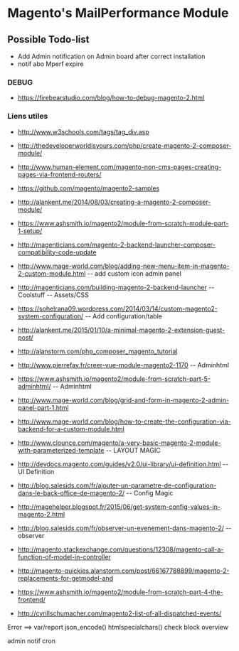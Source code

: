 # Magento's MailPerformance Module
## Possible Todo-list

* Add Admin notification on Admin board after correct installation
* notif abo Mperf expire

### DEBUG

* https://firebearstudio.com/blog/how-to-debug-magento-2.html

### Liens utiles
* http://www.w3schools.com/tags/tag_div.asp

* http://thedeveloperworldisyours.com/php/create-magento-2-composer-module/
* http://www.human-element.com/magento-non-cms-pages-creating-pages-via-frontend-routers/
* https://github.com/magento/magento2-samples
* http://alankent.me/2014/08/03/creating-a-magento-2-composer-module/
* https://www.ashsmith.io/magento2/module-from-scratch-module-part-1-setup/
* http://magenticians.com/magento-2-backend-launcher-composer-compatibility-code-update
* http://www.mage-world.com/blog/adding-new-menu-item-in-magento-2-custom-module.html -- add custom icon admin panel
* http://magenticians.com/building-magento-2-backend-launcher -- Coolstuff -- Assets/CSS
* https://sohelrana09.wordpress.com/2014/03/14/custom-magento2-system-configuration/ -- Add configuration/table
* http://alankent.me/2015/01/10/a-minimal-magento-2-extension-guest-post/
* http://alanstorm.com/php_composer_magento_tutorial
* http://www.pierrefay.fr/creer-vue-module-magento2-1170 -- Adminhtml
* https://www.ashsmith.io/magento2/module-from-scratch-part-5-adminhtml/ -- Adminhtml
* http://www.mage-world.com/blog/grid-and-form-in-magento-2-admin-panel-part-1.html
* http://www.mage-world.com/blog/how-to-create-the-configuration-via-backend-for-a-custom-module.html
* http://www.clounce.com/magento/a-very-basic-magento-2-module-with-parameterized-template -- LAYOUT MAGIC
* http://devdocs.magento.com/guides/v2.0/ui-library/ui-definition.html -- UI Definition
* http://blog.salesids.com/fr/ajouter-un-parametre-de-configuration-dans-le-back-office-de-magento-2/ -- Config Magic
* http://magehelper.blogspot.fr/2015/06/get-system-config-values-in-magento-2.html
* http://blog.salesids.com/fr/observer-un-evenement-dans-magento-2/ -- observer

* http://magento.stackexchange.com/questions/12308/magento-call-a-function-of-model-in-controller
* http://magento-quickies.alanstorm.com/post/66167788899/magento-2-replacements-for-getmodel-and
* https://www.ashsmith.io/magento2/module-from-scratch-part-4-the-frontend/

* http://cyrillschumacher.com/magento2-list-of-all-dispatched-events/

Error ==> var/report
json_encode()
htmlspecialchars()
check block overview

admin notif cron
